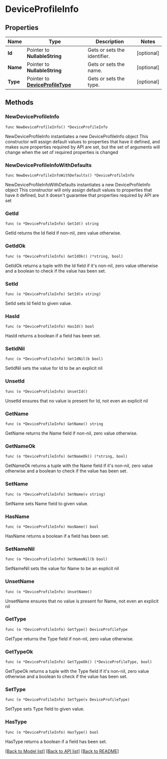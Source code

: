 # DeviceProfileInfo

## Properties

Name | Type | Description | Notes
------------ | ------------- | ------------- | -------------
**Id** | Pointer to **NullableString** | Gets or sets the identifier. | [optional] 
**Name** | Pointer to **NullableString** | Gets or sets the name. | [optional] 
**Type** | Pointer to [**DeviceProfileType**](DeviceProfileType.md) | Gets or sets the type. | [optional] 

## Methods

### NewDeviceProfileInfo

`func NewDeviceProfileInfo() *DeviceProfileInfo`

NewDeviceProfileInfo instantiates a new DeviceProfileInfo object
This constructor will assign default values to properties that have it defined,
and makes sure properties required by API are set, but the set of arguments
will change when the set of required properties is changed

### NewDeviceProfileInfoWithDefaults

`func NewDeviceProfileInfoWithDefaults() *DeviceProfileInfo`

NewDeviceProfileInfoWithDefaults instantiates a new DeviceProfileInfo object
This constructor will only assign default values to properties that have it defined,
but it doesn't guarantee that properties required by API are set

### GetId

`func (o *DeviceProfileInfo) GetId() string`

GetId returns the Id field if non-nil, zero value otherwise.

### GetIdOk

`func (o *DeviceProfileInfo) GetIdOk() (*string, bool)`

GetIdOk returns a tuple with the Id field if it's non-nil, zero value otherwise
and a boolean to check if the value has been set.

### SetId

`func (o *DeviceProfileInfo) SetId(v string)`

SetId sets Id field to given value.

### HasId

`func (o *DeviceProfileInfo) HasId() bool`

HasId returns a boolean if a field has been set.

### SetIdNil

`func (o *DeviceProfileInfo) SetIdNil(b bool)`

 SetIdNil sets the value for Id to be an explicit nil

### UnsetId
`func (o *DeviceProfileInfo) UnsetId()`

UnsetId ensures that no value is present for Id, not even an explicit nil
### GetName

`func (o *DeviceProfileInfo) GetName() string`

GetName returns the Name field if non-nil, zero value otherwise.

### GetNameOk

`func (o *DeviceProfileInfo) GetNameOk() (*string, bool)`

GetNameOk returns a tuple with the Name field if it's non-nil, zero value otherwise
and a boolean to check if the value has been set.

### SetName

`func (o *DeviceProfileInfo) SetName(v string)`

SetName sets Name field to given value.

### HasName

`func (o *DeviceProfileInfo) HasName() bool`

HasName returns a boolean if a field has been set.

### SetNameNil

`func (o *DeviceProfileInfo) SetNameNil(b bool)`

 SetNameNil sets the value for Name to be an explicit nil

### UnsetName
`func (o *DeviceProfileInfo) UnsetName()`

UnsetName ensures that no value is present for Name, not even an explicit nil
### GetType

`func (o *DeviceProfileInfo) GetType() DeviceProfileType`

GetType returns the Type field if non-nil, zero value otherwise.

### GetTypeOk

`func (o *DeviceProfileInfo) GetTypeOk() (*DeviceProfileType, bool)`

GetTypeOk returns a tuple with the Type field if it's non-nil, zero value otherwise
and a boolean to check if the value has been set.

### SetType

`func (o *DeviceProfileInfo) SetType(v DeviceProfileType)`

SetType sets Type field to given value.

### HasType

`func (o *DeviceProfileInfo) HasType() bool`

HasType returns a boolean if a field has been set.


[[Back to Model list]](../README.md#documentation-for-models) [[Back to API list]](../README.md#documentation-for-api-endpoints) [[Back to README]](../README.md)


